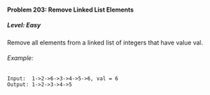 #### Problem 203: Remove Linked List Elements

##### Level: Easy

Remove all elements from a linked list of integers that have value val.

###### Example:
```
Input:  1->2->6->3->4->5->6, val = 6
Output: 1->2->3->4->5
```
